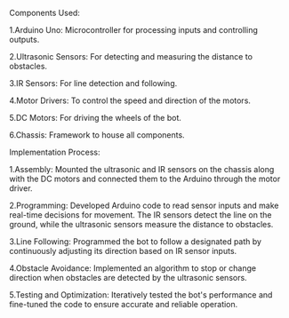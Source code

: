 Components Used:

1.Arduino Uno: Microcontroller for processing inputs and controlling outputs.

2.Ultrasonic Sensors: For detecting and measuring the distance to obstacles.

3.IR Sensors: For line detection and following.

4.Motor Drivers: To control the speed and direction of the motors.

5.DC Motors: For driving the wheels of the bot.

6.Chassis: Framework to house all components.





Implementation Process:

1.Assembly: Mounted the ultrasonic and IR sensors on the chassis along with the DC motors and connected them to the Arduino through the motor driver.

2.Programming: Developed Arduino code to read sensor inputs and make real-time decisions for movement. The IR sensors detect the line on the ground, while the ultrasonic sensors measure the distance to obstacles.

3.Line Following: Programmed the bot to follow a designated path by continuously adjusting its direction based on IR sensor inputs.

4.Obstacle Avoidance: Implemented an algorithm to stop or change direction when obstacles are detected by the ultrasonic sensors.

5.Testing and Optimization: Iteratively tested the bot's performance and fine-tuned the code to ensure accurate and reliable operation.
